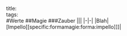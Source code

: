 title:   
tags:   
#Werte##Magie###Zauber||||-|-||Blah|[Impello[[specific:formamagie:forma:impello]]]|